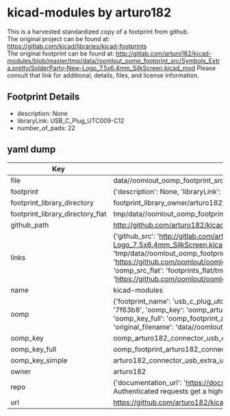 # kicad-modules by arturo182  
This is a harvested standardized copy of a footprint from github.  
The original project can be found at:  
https://gitlab.com/kicad/libraries/kicad-footprints  
The original footprint can be found at:
http://gitlab.com/arturo182/kicad-modules/blob/master/tmp/data//oomlout_oomp_footprint_src/Symbols_Extra.pretty/SolderParty-New-Logo_7.5x6.4mm_SilkScreen.kicad_mod
Please consult that link for additional, details, files, and license information.  
## Footprint Details
* description: None  
* libraryLink: USB_C_Plug_UTC009-C12  
* number_of_pads: 22  
## yaml dump  
| Key | Value |  
| --- | --- |  
| file | data//oomlout_oomp_footprint_src/kicad-modules/Connector_USB_Extra.pretty/USB_C_Plug_UTC009-C12.kicad_mod |  
| footprint | {'description': None, 'libraryLink': 'USB_C_Plug_UTC009-C12', 'number_of_pads': 22} |  
| footprint_library_directory | footprint_library_owner/arturo182_kicad-modules |  
| footprint_library_directory_flat | tmp/data//oomlout_oomp_footprint_src/footprints_flat/arturo182_connector_usb_extra_usb_c_plug_utc009_c12/working |  
| github_path | http://github.com/arturo182/kicad-modules/blob/master/tmp/data//oomlout_oomp_footprint_src/Connector_USB_Extra.pretty/USB_C_Plug_UTC009-C12.kicad_mod |  
| links | {'github_src': 'http://gitlab.com/arturo182/kicad-modules/blob/master/tmp/data//oomlout_oomp_footprint_src/Symbols_Extra.pretty/SolderParty-New-Logo_7.5x6.4mm_SilkScreen.kicad_mod', 'github_src_repo': 'https://gitlab.com/kicad/libraries/kicad-footprints', 'oomp_bot': 'tmp/data//oomlout_oomp_footprint_src/footprints/arturo182_connector_usb_extra_usb_c_plug_utc009_c12/working', 'oomp_bot_github': 'https://github.com/oomlout/oomlout_oomp_footprint_bot/tree/main/tmp/data//oomlout_oomp_footprint_src/footprints/arturo182_connector_usb_extra_usb_c_plug_utc009_c12/working', 'oomp_src_flat': 'footprints_flat/tmp/data//oomlout_oomp_footprint_src/footprints_flat/arturo182_connector_usb_extra_usb_c_plug_utc009_c12/working', 'oomp_src_flat_github': 'https://github.com/oomlout/oomlout_oomp_footprint_src/tree/main/tmp/data//oomlout_oomp_footprint_src/footprints_flat/arturo182_connector_usb_extra_usb_c_plug_utc009_c12/working'} |  
| name | kicad-modules |  
| oomp | {'footprint_name': 'usb_c_plug_utc009_c12', 'library_name': 'connector_usb_extra', 'md5': '7f63b815b3c7ff2975ee14f0112cc45a', 'md5_10': '7f63b815b3', 'md5_5': '7f63b', 'md5_6': '7f63b8', 'oomp_key': 'oomp_arturo182_connector_usb_extra_usb_c_plug_utc009_c12', 'oomp_key_extra': 'oomp_footprint_arturo182_connector_usb_extra_usb_c_plug_utc009_c12', 'oomp_key_full': 'oomp_footprint_arturo182_connector_usb_extra_usb_c_plug_utc009_c12_7f63b8', 'oomp_key_simple': 'arturo182_connector_usb_extra_usb_c_plug_utc009_c12', 'original_filename': 'data//oomlout_oomp_footprint_src/kicad-modules/Connector_USB_Extra.pretty/USB_C_Plug_UTC009-C12.kicad_mod', 'owner_name': 'arturo182'} |  
| oomp_key | oomp_arturo182_connector_usb_extra_usb_c_plug_utc009_c12 |  
| oomp_key_full | oomp_footprint_arturo182_connector_usb_extra_usb_c_plug_utc009_c12 |  
| oomp_key_simple | arturo182_connector_usb_extra_usb_c_plug_utc009_c12 |  
| owner | arturo182 |  
| repo | {'documentation_url': 'https://docs.github.com/rest/overview/resources-in-the-rest-api#rate-limiting', 'message': "API rate limit exceeded for 84.66.142.224. (But here's the good news: Authenticated requests get a higher rate limit. Check out the documentation for more details.)"} |  
| url | https://github.com/arturo182/kicad-modules |  

